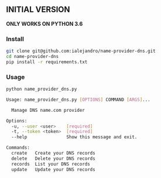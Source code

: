 ## INITIAL VERSION
**ONLY WORKS ON PYTHON 3.6**

### Install
```bash
git clone git@github.com:ialejandro/name-provider-dns.git
cd name-provider-dns
pip install -r requirements.txt
```

### Usage
```bash
python name_provider_dns.py

Usage: name_provider_dns.py [OPTIONS] COMMAND [ARGS]...

  Manage DNS name.com provider

Options:
  -u, --user <user>    [required]
  -t, --token <token>  [required]
  --help               Show this message and exit.

Commands:
  create   Create your DNS records
  delete   Delete your DNS records
  records  List your DNS records
  update   Update your DNS records
```

